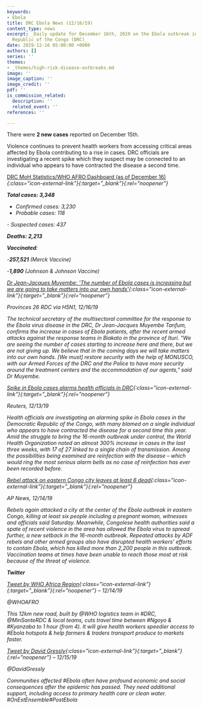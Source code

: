 ```yaml
---
keywords:
- Ebola
title: DRC Ebola News (12/16/19)
content_type: news
excerpt: _Daily update for December 16th, 2019 on the Ebola outbreak in eastern Democratic
  Republic of the Congo (DRC)_
date: 2019-12-16 05:00:00 +0000
authors: []
series: ''
themes:
- _themes/high-risk-disease-outbreaks.md
image: ''
image_caption: ''
image_credit: ''
pdf: ''
is_commission_related:
  description: ''
  related_event: ''
references: ''

---
```

There were **2 new cases** reported on December 15th.

Violence continues to prevent health workers from accessing critical areas affected by Ebola contributing to a rise in cases. DRC officials are investigating a recent spike which they suspect may be connected to an individual who appears to have contracted the disease a second time.

[DRC MoH Statistics/WHO AFRO Dashboard (as of December 16)](http://who.maps.arcgis.com/apps/opsdashboard/index.html#/e70c3804f6044652bc37cce7d8fcef6c)<i/>{:class=”icon-external-link”}{:target=”_blank”}{:rel=”noopener”}

**Total cases: 3,348**  
 - Confirmed cases: 3,230  
 - Probable cases: 118

\- Suspected cases: 437

**Deaths: 2,213**

**Vaccinated**:

\-**257,521** (Merck Vaccine)

\-**1,890** (Johnson & Johnson Vaccine)

[Dr Jean-Jacques Muyembe: 'The number of Ebola cases is increasing but we are going to take matters into our own hands'](https://crofsblogs.typepad.com/h5n1/2019/12/drc-dr-jean-jacques-muyembe-the-number-of-ebola-cases-is-increasing-but-we-are-going-to-take-matters-into-our-own-hands.html)<i/>{:class=”icon-external-link”}{:target=”_blank”}{:rel=”noopener”}

_Provinces 26 RDC via H5N1, 12/16/19_

The technical secretary of the multisectoral committee for the response to the Ebola virus disease in the DRC, Dr Jean-Jacques Muyembe Tanfum, confirms the increase in cases of Ebola patients, after the recent armed attacks against the response teams in Biakato in the province of Ituri. "We are seeing the number of cases starting to increase here and there, but we are not giving up. We believe that in the coming days we will take matters into our own hands. \[We must\] restore security with the help of MONUSCO, with our Armed Forces of the DRC and the Police to have more security around the treatment centers and the accommodation of our agents," said Dr Muyembe.

[Spike in Ebola cases alarms health officials in DRC](https://www.theguardian.com/global-development/2019/dec/13/spike-ebola-cases-alarms-health-officials-drc)<i/>{:class=”icon-external-link”}{:target=”_blank”}{:rel=”noopener”}

_Reuters, 12/13/19_

Health officials are investigating an alarming spike in Ebola cases in the Democratic Republic of the Congo, with many blamed on a single individual who appears to have contracted the disease for a second time this year. Amid the struggle to bring the 16-month outbreak under control, the World Health Organization noted an almost 300% increase in cases in the last three weeks, with 17 of 27 linked to a single chain of transmission. Among the possibilities being examined are reinfection with the disease – which would ring the most serious alarm bells as no case of reinfection has ever been recorded before.

[Rebel attack on eastern Congo city leaves at least 6 dead](https://apnews.com/974e858d113eac123ae36e7094517596)<i/>{:class=”icon-external-link”}{:target=”_blank”}{:rel=”noopener”}

_AP News, 12/14/19_

Rebels again attacked a city at the center of the Ebola outbreak in eastern Congo, killing at least six people including a pregnant woman, witnesses and officials said Saturday. Meanwhile, Congolese health authorities said a spate of recent violence in the area has allowed the Ebola virus to spread further, a new setback in the 16-month outbreak. Repeated attacks by ADF rebels and other armed groups also have disrupted health workers’ efforts to contain Ebola, which has killed more than 2,200 people in this outbreak. Vaccination teams at times have been unable to reach those most at risk because of the threat of violence.

**Twitter**

[Tweet by WHO Africa Region](https://twitter.com/WHOAFRO/status/1205898733944233989)<i/>{:class=”icon-external-link”}{:target=”_blank”}{:rel=”noopener”} – 12/14/19

@WHOAFRO

This 12km new road, built by @WHO logistics team in #DRC, @MinSanteRDC & local teams, cuts travel time between #Ngoyo & #Kyanzaba to 1 hour (from 4). It will give health workers speedier access to #Ebola hotspots & help farmers & traders transport produce to markets faster.

[Tweet by David Gressly](https://twitter.com/DavidGressly/status/1206082567914639360)<i/>{:class=”icon-external-link”}{:target=”_blank”}{:rel=”noopener”} – 12/15/19

@DavidGressly

Communities affected #Ebola often have profound economic and social consequences after the epidemic has passed. They need additional support, including access to primary health care or clean water. #OnEstEnsemble#PostEbola